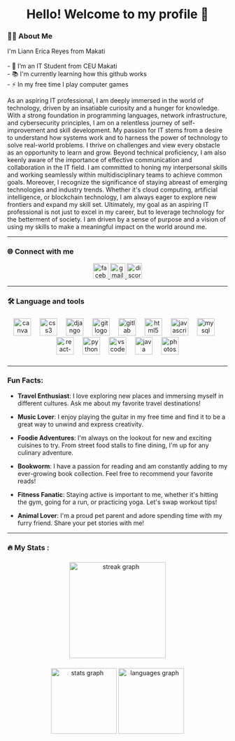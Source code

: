 
###

<h1 align="center">Hello! Welcome to my profile 👋</h1>
<h3 align="left">👩‍💻  About Me</h3>
<p align="left">I'm Liann Erica Reyes from Makati<br><br>- 🔭 I’m an IT Student from CEU Makati<br>- 📚 I'm currently learning how this github works<br>- ⚡ In my free time I play computer games</p>



As an aspiring IT professional, I am deeply immersed in the world of technology, driven by an insatiable curiosity and a hunger for knowledge. With a strong foundation in programming languages, network infrastructure, and cybersecurity principles, I am on a relentless journey of self-improvement and skill development. My passion for IT stems from a desire to understand how systems work and to harness the power of technology to solve real-world problems. I thrive on challenges and view every obstacle as an opportunity to learn and grow. Beyond technical proficiency, I am also keenly aware of the importance of effective communication and collaboration in the IT field. I am committed to honing my interpersonal skills and working seamlessly within multidisciplinary teams to achieve common goals. Moreover, I recognize the significance of staying abreast of emerging technologies and industry trends. Whether it's cloud computing, artificial intelligence, or blockchain technology, I am always eager to explore new frontiers and expand my skill set. Ultimately, my goal as an aspiring IT professional is not just to excel in my career, but to leverage technology for the betterment of society. I am driven by a sense of purpose and a vision of using my skills to make a meaningful impact on the world around me.




---

<h3 align="left">🌐 Connect with me</h3>
<div align="center">

  
  <a href="https://www.facebook.com/in/liannericareyes/" target="_blank">
     <img src="https://img.shields.io/static/v1?message=Facebook&logo=linkedin&label=&color=1877F2&logoColor=blue&labelColor=&style=for-the-badge" height="35" alt="facebook logo"/>
  </a>


   <a href="mailto:liannreyes20@gmail.com?subject=From%20Github&body=Hello%20World!" target="_blank">
     <img src="https://img.shields.io/static/v1?message=Gmail&logo=gmail&label=&color=D14836&logoColor=white&labelColor=&style=for-the-badge"           height="35" alt="gmail logo"  />
  </a>


  <a href="#" target="_blank">
    <img src="https://img.shields.io/static/v1?message=Discord&logo=discord&label=&color=7289DA&logoColor=white&labelColor=&style=for-the-badge"       height="35" alt="discord logo"  />

  </a>
</div>

---

<h3 align="left">🛠 Language and tools</h3>

###

<div align="center">
  <img src="https://cdn.jsdelivr.net/gh/devicons/devicon/icons/canva/canva-original.svg" height="40" alt="canva logo"  />
  <img width="12" />
  <img src="https://cdn.jsdelivr.net/gh/devicons/devicon/icons/css3/css3-original.svg" height="40" alt="css3 logo"  />
  <img width="12" />
  <img src="https://cdn.jsdelivr.net/gh/devicons/devicon/icons/django/django-plain.svg" height="40" alt="django logo"  />
  <img width="12" />
  <img src="https://cdn.jsdelivr.net/gh/devicons/devicon/icons/git/git-original.svg" height="40" alt="git logo"  />
  <img width="12" />
  <img src="https://cdn.jsdelivr.net/gh/devicons/devicon/icons/gitlab/gitlab-original.svg" height="40" alt="gitlab logo"  />
  <img width="12" />
  <img src="https://cdn.jsdelivr.net/gh/devicons/devicon/icons/html5/html5-original.svg" height="40" alt="html5 logo"  />
  <img width="12" />
  <img src="https://cdn.jsdelivr.net/gh/devicons/devicon/icons/javascript/javascript-original.svg" height="40" alt="javascript logo"  />
  <img width="12" />
  <img src="https://cdn.jsdelivr.net/gh/devicons/devicon/icons/mysql/mysql-original.svg" height="40" alt="mysql logo"  />
  <img width="12" />
  <img src="https://cdn.jsdelivr.net/gh/devicons/devicon/icons/react/react-original.svg" height="40" alt="react-logo"  />
  <img width="12" />
  <img src="https://cdn.jsdelivr.net/gh/devicons/devicon/icons/python/python-original.svg" height="40" alt="python logo"  />
  <img width="12" />
  <img src="https://cdn.jsdelivr.net/gh/devicons/devicon/icons/vscode/vscode-original.svg" height="40" alt="vscode logo"  />
  <img width="12" />
  <img src="https://cdn.jsdelivr.net/gh/devicons/devicon/icons/java/java-original.svg" height="40" alt="java logo"  />
  <img width="12" />
  <img src="https://cdn.jsdelivr.net/gh/devicons/devicon/icons/photoshop/photoshop-plain.svg" height="40" alt="photoshop logo"  />
</div>

###
---

<h3 align="left">Fun Facts:</h3>

- **Travel Enthusiast**: I love exploring new places and immersing myself in different cultures. Ask me about my favorite travel destinations!
  
- **Music Lover**: I enjoy playing the guitar in my free time and find it to be a great way to unwind and express creativity.
   
- **Foodie Adventures**: I'm always on the lookout for new and exciting cuisines to try. From street food stalls to fine dining, I'm up for any culinary adventure.
   
- **Bookworm**: I have a passion for reading and am constantly adding to my ever-growing book collection. Feel free to recommend your favorite reads!
   
- **Fitness Fanatic**: Staying active is important to me, whether it's hitting the gym, going for a run, or practicing yoga. Let's swap workout tips!
   
- **Animal Lover**: I'm a proud pet parent and adore spending time with my furry friend. Share your pet stories with me!
---

###

<h3 align="left">🔥   My Stats :</h3>

###

<div align="center">
  <img src="https://streak-stats.demolab.com?user=liannericaa&locale=en&mode=daily&theme=dark&hide_border=false&border_radius=5&order=3" height="220" alt="streak graph"  />
</div>

###

<div align="center">
  <img src="https://github-readme-stats.vercel.app/api?username=liannericaa&hide_title=false&hide_rank=false&show_icons=true&include_all_commits=true&count_private=true&disable_animations=false&theme=dracula&locale=en&hide_border=false&order=1" height="150" alt="stats graph"  />
  <img src="https://github-readme-stats.vercel.app/api/top-langs?username=liannericaa&exclude_repo=2DUnity&locale=en&hide_title=false&layout=compact&card_width=320&langs_count=5&theme=dracula&hide_border=false&order=2" height="150" alt="languages graph" />

</div>

###

